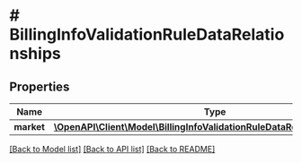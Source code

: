 # # BillingInfoValidationRuleDataRelationships

## Properties

Name | Type | Description | Notes
------------ | ------------- | ------------- | -------------
**market** | [**\OpenAPI\Client\Model\BillingInfoValidationRuleDataRelationshipsMarket**](BillingInfoValidationRuleDataRelationshipsMarket.md) |  | [optional]

[[Back to Model list]](../../README.md#models) [[Back to API list]](../../README.md#endpoints) [[Back to README]](../../README.md)
